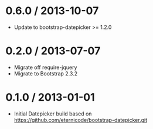 0.6.0 / 2013-10-07
==================
* Update to bootstrap-datepicker >= 1.2.0

0.2.0 / 2013-07-07
==================
* Migrate off require-jquery
* Migrate to Bootstrap 2.3.2

0.1.0 / 2013-01-01
==================
* Initial Datepicker build based on https://github.com/eternicode/bootstrap-datepicker.git
